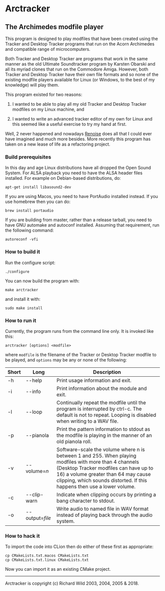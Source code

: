# Arctracker
## The Archimedes modfile player

This program is designed to play modfiles that have been created using the
Tracker and Desktop Tracker programs that run on the Acorn Archimedes and
compatible range of microcomputers.

Both Tracker and Desktop Tracker are programs that work in the same manner as
the old Ultimate Soundtracker program by Karsten Obarski and all its myriad
clones that run on the Commodore Amiga.  However, both Tracker and Desktop
Tracker have their own file formats and so none of the existing modfile players
available for Linux (or Windows, to the best of my knowledge) will play them.

This program existed for two reasons:

1. I wanted to be able to play all my old Tracker and Desktop Tracker modfiles
on my Linux machine, and

1. I wanted to write an advanced tracker editor of my own for Linux and this
seemed like a useful exercise to try my hand at first.

Well, 2 never happened and nowadays [Renoise](https://www.renoise.com/) does all that I could ever have
imagined and much more besides. More recently this program has taken on a new
lease of life as a refactoring project.

### Build prerequisites

In this day and age Linux distributions have all dropped the Open Sound System.
For ALSA playback you need to have the ALSA header files installed. For example
on Debian-based distributions, do:

    apt-get install libasound2-dev

If you are using Macos, you need to have PortAudio installed instead. If you
use homebrew then you can do:

    brew install portaudio

If you are building from master, rather than a release tarball, you need to
have GNU automake and autoconf installed. Assuming that requirement, run the
following command:

    autoreconf -vfi

### How to build it

Run the configure script:

    ./configure

You can now build the program with:

    make arctracker

and install it with:

    sudo make install

### How to run it

Currently, the program runs from the command line only.  It is invoked like
this:

    arctracker [options] <modfile>

where `modfile` is the filename of the Tracker or Desktop Tracker modfile to
be played, and `options` may be any or none of the following:

| Short    | Long            | Description |
| -------- | --------------- | ----------- |
| -h       | --help          | Print usage information and exit. |
| -i       | --info          | Print information about the module and exit. |
| -l       | --loop          | Continually repeat the modfile until the program is interrupted by ctrl-c. The default is not to repeat. Looping is disabled when writing to a WAV file. |
| -p       | --pianola       | Print the pattern information to stdout as the modfile is playing in the manner of an old pianola roll. |
| -v<n>    | --volume=_n_    | Software-scale the volume where n is between 1 and 255. When playing modfiles with more than 4 channels (Desktop Tracker modfiles can have up to 16) a volume greater than 64 may cause clipping, which sounds distorted. If this happens then use a lower volume. |
| -c       | --clip-warn     | Indicate when clipping occurs by printing a bang character to stdout. |
| -o<file> | --output=_file_ | Write audio to named file in WAV format instead of playing back through the audio system. |

### How to hack it

To import the code into CLion then do either of these first as appropriate:

    cp CMakeLists.txt.macos CMakeLists.txt
    cp CMakeLists.txt.linux CMakeLists.txt

Now you can import it as an existing CMake project.

-----------------------------------------------------------------
Arctracker is copyright (c) Richard Wild 2003, 2004, 2005 & 2018.
